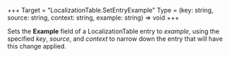 +++
Target = "LocalizationTable.SetEntryExample"
Type = (key: string, source: string, context: string, example: string) => void
+++

Sets the **Example** field of a LocalizationTable entry to _example_, using the specified _key_, _source_, and _context_ to narrow down the entry that will have this change applied.